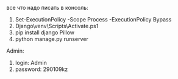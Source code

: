 все что надо писать в консоль:
  1. Set-ExecutionPolicy -Scope Process -ExecutionPolicy Bypass
  2. Django\venv\Scripts\Activate.ps1
  3. pip install django Pillow
  4. python manage.py runserver

Admin:
  1. login: Admin
  2. password: 290109kz
